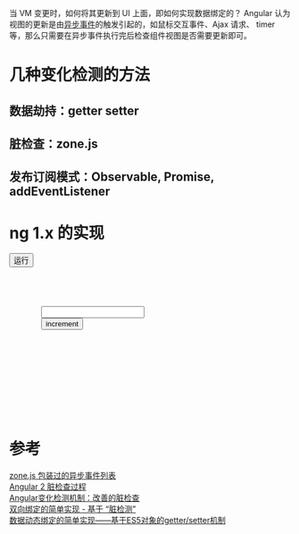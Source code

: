 当 VM 变更时，如何将其更新到 UI 上面，即如何实现数据绑定的？
Angular 认为视图的更新是由[异步事件]((https://github.com/angular/zone.js/blob/master/STANDARD-APIS.md#browser))的触发引起的，如鼠标交互事件、Ajax 请求、 timer等，那么只需要在异步事件执行完后检查组件视图是否需要更新即可。 

# 几种变化检测的方法
## 数据劫持：getter setter

## 脏检查：zone.js

## 发布订阅模式：Observable, Promise, addEventListener

# ng 1.x 的实现
<button id='run-bi-bind'>运行</button>
<script type='text/javascript'>
var netWindow = window.open('','双向绑定测试');
let myCode = document.getElementById('run-bi-bind-code').innerHTML();
newWindow.document.write(myCode);
</script>
<pre><code id='run-bi-bind-code'>
<div>
    <form>
        <input type="text" ng-bind="count" />
        <button type="button" ng-click="increment" >increment</button>
    </form>
    <div ng-bind="count">
    </div>
</div>
<script>
    function Scope(){
        this.$$watchers=[];         //监听器
    }

    // 监听变化
    Scope.prototype.$watch=function(name,exp,listener){
        this.$$watchers.push({
            name:name,                              //数据变量名
            last:'',                                //数据变量旧值
            newVal:exp,                             //返回数据变量新值的函数
            listener:listener || function(){}       //监听回调函数，变量“脏”时触发
        })
    }

    // 消化脏检测，包括两部分：
    //      监听器 listener 的触发；
    //      VM -> UI 上的更新。
    Scope.prototype.$digest=function(){
        var bindList = document.querySelectorAll("[ng-bind]");      //获取所有含ng-bind的DOM节点
        var dirty=true;
        while(dirty){
            dirty=false;
            for(var i=0;i<this.$$watchers.length;i++){
                var newVal=this.$$watchers[i].newVal();
                var oldVal=this.$$watchers[i].last;

                if(newVal!==oldVal && !isNaN(newVal) && !isNaN(oldVal)){
                    dirty=true;
                    this.$$watchers[i].listener(oldVal,newVal);
                    this.$$watchers[i].last=newVal;
                    for (var j = 0; j < bindList.length; j++) {
                        //获取DOM上的数据变量的名称
                        var modelName=bindList[j].getAttribute("ng-bind");
                        //数据变量名相同的DOM才更新
                        if(modelName==this.$$watchers[i].name) {
                            if (bindList[j].tagName == "INPUT") {
                                //更新input的输入值
                                bindList[j].value = this[modelName];
                            }
                            else {
                                //更新非交互式DOM的值
                                bindList[j].innerHTML = this[modelName];
                            }
                        }
                    }
                }
            }
        }
    };

    window.onload=function(){
        var $scope=new Scope();
        $scope.count=0;
        $scope.increment=function(){
            this.count++;
        };

        //解析ng指令
        var bindList=document.querySelectorAll("[ng-click]");
        for(var i=0;i<bindList.length;i++){
            // 事件绑定
            bindList[i].onclick=(function(index){
                return function() {
                    $scope[bindList[index].getAttribute("ng-click")]();
                    $scope.$digest();           //调用函数时触发$digest
                }
            })(i)
        }

        var inputList=document.querySelectorAll("input[ng-bind]");         
        for(var i=0;i<inputList.length;i++){
            inputList[i].addEventListener("input",(function(index){
                return function(){
                    $scope[inputList[index].getAttribute("ng-bind")]=inputList[index].value;
                    $scope.$digest();           //调用函数时触发$digest
                }
            })(i));
        }

        //绑定数据
        for(var key in $scope){
            if(key!="$$watchers" && typeof $scope[key]!="function") {            //非函数数据才进行绑定
                $scope.$watch(key, (function (index) {
                    return function(){
                        return $scope[index];
                    }
                })(key))
            }
        }

        $scope.$digest();
    };

</script>
</code></pre>

# 参考
[zone.js 包装过的异步事件列表](https://github.com/angular/zone.js/blob/master/STANDARD-APIS.md#browser)<br>
[Angular 2 脏检查过程](https://blog.csdn.net/u011256637/article/details/71056731?utm_source=itdadao&utm_medium=referral)<br>
[Angular变化检测机制：改善的脏检查](https://wufenfen.github.io/2017/07/15/Angular%E5%8F%98%E5%8C%96%E6%A3%80%E6%B5%8B%E6%9C%BA%E5%88%B6%EF%BC%9A%E6%94%B9%E5%96%84%E7%9A%84%E8%84%8F%E6%A3%80%E6%9F%A5/)<br>
[双向绑定的简单实现 - 基于 “脏检测”](https://juejin.im/entry/5887837d128fe10065f34d0b)<br>
[数据动态绑定的简单实现——基于ES5对象的getter/setter机制](https://zhuanlan.zhihu.com/p/25003235)<br>